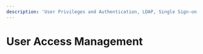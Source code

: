 ```yaml
---
description: 'User Privileges and Authentication, LDAP, Single Sign-on'
---
```


# User Access Management

